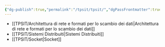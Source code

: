 ```yaml
---
{"dg-publish":true,"permalink":"/tpsit/tpsit/","dgPassFrontmatter":true,"created":"2024-12-31T14:06:29.372+01:00","updated":"2024-12-31T14:22:08.175+01:00"}
---
```


- [[TPSIT/Architettura di rete e formati per lo scambio dei dati\|Architettura di rete e formati per lo scambio dei dati]]
- [[TPSIT/Sistemi Distribuiti\|Sistemi Distribuiti]]
- [[TPSIT/Socket\|Socket]]